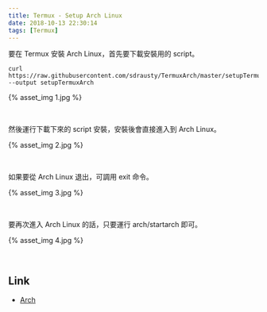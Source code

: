 ```yaml
---
title: Termux - Setup Arch Linux
date: 2018-10-13 22:30:14
tags: [Termux]
---
```


要在 Termux 安裝 Arch Linux，首先要下載安裝用的 script。  

<!-- more -->

    curl https://raw.githubusercontent.com/sdrausty/TermuxArch/master/setupTermuxArch.sh --output setupTermuxArch

{% asset_img 1.jpg %}

</br>


然後運行下載下來的 script 安裝，安裝後會直接進入到 Arch Linux。  

{% asset_img 2.jpg %}

</br>


如果要從 Arch Linux 退出，可調用 exit 命令。  

{% asset_img 3.jpg %}

</br>


要再次進入 Arch Linux 的話，只要運行 arch/startarch 即可。  

{% asset_img 4.jpg %}

</br>


Link
----
* [Arch](https://wiki.termux.com/wiki/Arch)

